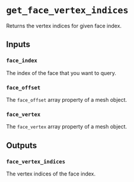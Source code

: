 # `get_face_vertex_indices`

Returns the vertex indices for given face index.

## Inputs

### `face_index`
The index of the face that you want to query.

### `face_offset`
The `face_offset` array property of a mesh object.

### `face_vertex`
The `face_vertex` array property of a mesh object.

## Outputs

### `face_vertex_indices`
The vertex indices of the face index.
